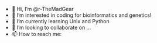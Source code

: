 - 👋 Hi, I’m @r-TheMadGear
- 👀 I’m interested in coding for bioinformatics and genetics!
- 🌱 I’m currently learning Unix and Python
- 💞️ I’m looking to collaborate on ...
- 📫 How to reach me: 

<!---

--->
